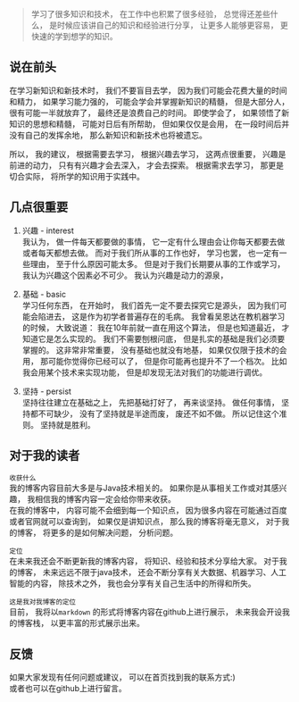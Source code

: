 > 学习了很多知识和技术， 在工作中也积累了很多经验， 总觉得还差些什么， 是时候应该讲自己的知识和经验进行分享， 让更多人能够更容易， 更快速的学到想学的知识。

## 说在前头
在学习新知识和新技术时， 我们不要盲目去学， 因为我们可能会花费大量的时间和精力， 如果学习能力强的， 可能会学会并掌握新知识的精髓， 但是大部分人， 很有可能一半就放弃了， 最终还是浪费自己的时间。 即使学会了， 如果领悟了新知识的思想和精髓， 可能对日后有所帮助， 但如果仅仅是会用， 在一段时间后并没有自己的发挥余地， 那么新知识和新技术也将被遗忘。 

所以， 我的建议， 根据需要去学习， 根据兴趣去学习， 这两点很重要， 兴趣是前进的动力， 只有有兴趣才会去深入， 才会去探索。  根据需求去学习， 那更是切合实际， 将所学的知识用于实践中。 


## 几点很重要
1.  兴趣  - interest  
我认为， 做一件每天都要做的事情， 它一定有什么理由会让你每天都要去做或者每天都想去做。 而对于我们所从事的工作也好， 学习也罢， 也一定有一些理由， 至于什么原因可能太多。 但是对于我们长期要从事的工作或学习， 我认为兴趣这个因素必不可少。  我认为兴趣是动力的源泉， 



2. 基础  - basic  
学习任何东西， 在开始时， 我们首先一定不要去探究它是源头， 因为我们可能会陷进去， 这是作为初学者普遍存在的毛病。 我曾看吴恩达在教机器学习的时候， 大致说道： 我在10年前就一直在用这个算法， 但是也知道最近， 才知道它是怎么实现的。 我们不需要刨根问底， 但是扎实的基础是我们必须要掌握的。 这非常非常重要， 没有基础也就没有地基， 如果仅仅限于技术的会用， 那可能你觉得你已经可以了， 但是你可能再也提升不了一个档次。 比如我会用某个技术来实现功能， 但是却发现无法对我们的功能进行调优。





3. 坚持 - persist  
坚持往往建立在基础之上， 先把基础打好了， 再来谈坚持。 做任何事情， 坚持都不可缺少， 没有了坚持就是半途而废， 废还不如不做。 所以记住这个准则。 坚持就是胜利。







## 对于我的读者
`收获什么`  
我的博客内容目前大多是与Java技术相关的。 如果你是从事相关工作或对其感兴趣， 我相信我的博客内容一定会给你带来收获。   
在我的博客中， 内容可能不会细到每一个知识点， 因为很多内容在可能通过百度或者官网就可以查询到， 如果仅是讲知识点， 那么我的博客将毫无意义， 对于我的博客， 将更多的是如何解决问题， 分析问题。 


 `定位`  
在未来我还会不断更新我的博客内容， 将知识、经验和技术分享给大家。 对于我的博客， 未来远远不限于java技术， 还会不断分享有关大数据、机器学习、人工智能的内容， 除技术之外， 我也会分享有关自己生活中的所得和所失。 

`这是我对我博客的定位`  
目前， 我将以`markdown` 的形式将博客内容在github上进行展示， 未来我会开设我的博客栈， 以更丰富的形式展示出来。 




## 反馈
如果大家发现有任何问题或建议， 可以在首页找到我的联系方式:)  
或者也可以在github上进行留言。 